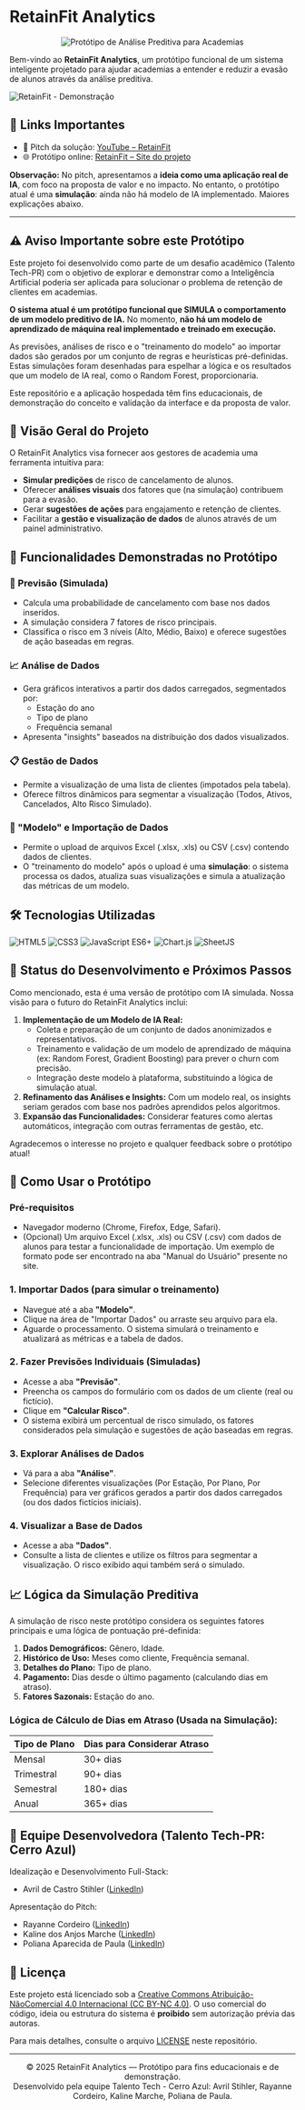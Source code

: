 # RetainFit Analytics
<p align="center">
  <img src="https://img.shields.io/badge/Protótipo:_Análise_Preditiva_para_Academias-007BFF?style=for-the-badge&logo=brain&logoColor=white" alt="Protótipo de Análise Preditiva para Academias" />
</p>

Bem-vindo ao **RetainFit Analytics**, um protótipo funcional de um sistema inteligente projetado para ajudar academias a entender e reduzir a evasão de alunos através da análise preditiva.

![RetainFit - Demonstração](./show.gif)

## 🔗 Links Importantes

* 🎥 Pitch da solução: [YouTube – RetainFit](https://www.youtube.com/watch?v=PSHwUXA98ZM)
* 🌐 Protótipo online: [RetainFit – Site do projeto](https://avrilstihler.github.io/RetainFit/)

**Observação:**
No pitch, apresentamos a **ideia como uma aplicação real de IA**, com foco na proposta de valor e no impacto.
No entanto, o protótipo atual é uma **simulação**: ainda não há modelo de IA implementado. Maiores explicações abaixo.

----

## ⚠️ Aviso Importante sobre este Protótipo

Este projeto foi desenvolvido como parte de um desafio acadêmico (Talento Tech-PR) com o objetivo de explorar e demonstrar como a Inteligência Artificial poderia ser aplicada para solucionar o problema de retenção de clientes em academias.

**O sistema atual é um protótipo funcional que SIMULA o comportamento de um modelo preditivo de IA.** No momento, **não há um modelo de aprendizado de máquina real implementado e treinado em execução.**

As previsões, análises de risco e o "treinamento do modelo" ao importar dados são gerados por um conjunto de regras e heurísticas pré-definidas. Estas simulações foram desenhadas para espelhar a lógica e os resultados que um modelo de IA real, como o Random Forest, proporcionaria.

Este repositório e a aplicação hospedada têm fins educacionais, de demonstração do conceito e validação da interface e da proposta de valor.


## 🎯 Visão Geral do Projeto

O RetainFit Analytics visa fornecer aos gestores de academia uma ferramenta intuitiva para:

-   **Simular predições** de risco de cancelamento de alunos.
-   Oferecer **análises visuais** dos fatores que (na simulação) contribuem para a evasão.
-   Gerar **sugestões de ações** para engajamento e retenção de clientes.
-   Facilitar a **gestão e visualização de dados** de alunos através de um painel administrativo.

## 📌 Funcionalidades Demonstradas no Protótipo

### 🔮 Previsão (Simulada)
-   Calcula uma probabilidade de cancelamento com base nos dados inseridos.
-   A simulação considera 7 fatores de risco principais.
-   Classifica o risco em 3 níveis (Alto, Médio, Baixo) e oferece sugestões de ação baseadas em regras.

### 📈 Análise de Dados
-   Gera gráficos interativos a partir dos dados carregados, segmentados por:
    -   Estação do ano
    -   Tipo de plano
    -   Frequência semanal
-   Apresenta "insights" baseados na distribuição dos dados visualizados.

### 📋 Gestão de Dados
-   Permite a visualização de uma lista de clientes (impotados pela tabela).
-   Oferece filtros dinâmicos para segmentar a visualização (Todos, Ativos, Cancelados, Alto Risco Simulado).

### 🤖 "Modelo" e Importação de Dados
-   Permite o upload de arquivos Excel (.xlsx, .xls) ou CSV (.csv) contendo dados de clientes.
-   O "treinamento do modelo" após o upload é uma **simulação**: o sistema processa os dados, atualiza suas visualizações e simula a atualização das métricas de um modelo.

## 🛠️ Tecnologias Utilizadas
<p align="left">
  <img src="https://img.shields.io/badge/HTML5-E34F26?style=for-the-badge&logo=html5&logoColor=white" alt="HTML5"/>
  <img src="https://img.shields.io/badge/CSS3-1572B6?style=for-the-badge&logo=css3&logoColor=white" alt="CSS3"/>
  <img src="https://img.shields.io/badge/JavaScript-ES6+-F7DF1E?style=for-the-badge&logo=javascript&logoColor=black" alt="JavaScript ES6+"/>
  <img src="https://img.shields.io/badge/Chart.js-FF6384?style=for-the-badge&logo=chartdotjs&logoColor=white" alt="Chart.js"/>
  <img src="https://img.shields.io/badge/SheetJS_(xlsx)-217346?style=for-the-badge&logo=microsoft-excel&logoColor=white" alt="SheetJS"/>
</p>

## 🚀 Status do Desenvolvimento e Próximos Passos

Como mencionado, esta é uma versão de protótipo com IA simulada. Nossa visão para o futuro do RetainFit Analytics inclui:

1.  **Implementação de um Modelo de IA Real:**
    *   Coleta e preparação de um conjunto de dados anonimizados e representativos.
    *   Treinamento e validação de um modelo de aprendizado de máquina (ex: Random Forest, Gradient Boosting) para prever o churn com precisão.
    *   Integração deste modelo à plataforma, substituindo a lógica de simulação atual.
2.  **Refinamento das Análises e Insights:** Com um modelo real, os insights seriam gerados com base nos padrões aprendidos pelos algoritmos.
3.  **Expansão das Funcionalidades:** Considerar features como alertas automáticos, integração com outras ferramentas de gestão, etc.

Agradecemos o interesse no projeto e qualquer feedback sobre o protótipo atual!

## 🧭 Como Usar o Protótipo

### Pré-requisitos
-   Navegador moderno (Chrome, Firefox, Edge, Safari).
-   (Opcional) Um arquivo Excel (.xlsx, .xls) ou CSV (.csv) com dados de alunos para testar a funcionalidade de importação. Um exemplo de formato pode ser encontrado na aba "Manual do Usuário" presente no site.

### 1. Importar Dados (para simular o treinamento)
-   Navegue até a aba **"Modelo"**.
-   Clique na área de "Importar Dados" ou arraste seu arquivo para ela.
-   Aguarde o processamento. O sistema simulará o treinamento e atualizará as métricas e a tabela de dados.

### 2. Fazer Previsões Individuais (Simuladas)
-   Acesse a aba **"Previsão"**.
-   Preencha os campos do formulário com os dados de um cliente (real ou fictício).
-   Clique em **"Calcular Risco"**.
-   O sistema exibirá um percentual de risco simulado, os fatores considerados pela simulação e sugestões de ação baseadas em regras.

### 3. Explorar Análises de Dados
-   Vá para a aba **"Análise"**.
-   Selecione diferentes visualizações (Por Estação, Por Plano, Por Frequência) para ver gráficos gerados a partir dos dados carregados (ou dos dados fictícios iniciais).

### 4. Visualizar a Base de Dados
-   Acesse a aba **"Dados"**.
-   Consulte a lista de clientes e utilize os filtros para segmentar a visualização. O risco exibido aqui também será o simulado.

## 📈 Lógica da Simulação Preditiva

A simulação de risco neste protótipo considera os seguintes fatores principais e uma lógica de pontuação pré-definida:

1.  **Dados Demográficos:** Gênero, Idade.
2.  **Histórico de Uso:** Meses como cliente, Frequência semanal.
3.  **Detalhes do Plano:** Tipo de plano.
4.  **Pagamento:** Dias desde o último pagamento (calculando dias em atraso).
5.  **Fatores Sazonais:** Estação do ano.

### Lógica de Cálculo de Dias em Atraso (Usada na Simulação):

| Tipo de Plano | Dias para Considerar Atraso |
|---------------|-----------------------------|
| Mensal        | 30+ dias                    |
| Trimestral    | 90+ dias                    |
| Semestral     | 180+ dias                   |
| Anual         | 365+ dias                   |

## 🤝 Equipe Desenvolvedora (Talento Tech-PR: Cerro Azul)

Idealização e Desenvolvimento Full-Stack:
*   Avril de Castro Stihler ([LinkedIn](https://www.linkedin.com/in/avrilstihler))

Apresentação do Pitch:
*   Rayanne Cordeiro ([LinkedIn](https://www.linkedin.com/in/rayanne-cordeiro-48b141336?utm_source=share&utm_campaign=share_via&utm_content=profile&utm_medium=android_app))
*   Kaline dos Anjos Marche ([LinkedIn](https://www.linkedin.com/in/kaline-marche-6a7b2435b/?utm_source=share&utm_campaign=share_via&utm_content=profile&utm_medium=android_app))
*   Poliana Aparecida de Paula ([LinkedIn](https://www.linkedin.com/in/poliana-paula-88455a337?utm_source=share&utm_campaign=share_via&utm_content=profile&utm_medium=android_app))

## 📝 Licença

Este projeto está licenciado sob a [Creative Commons Atribuição-NãoComercial 4.0 Internacional (CC BY-NC 4.0)](https://creativecommons.org/licenses/by-nc/4.0/).
O uso comercial do código, ideia ou estrutura do sistema é **proibido** sem autorização prévia das autoras.

Para mais detalhes, consulte o arquivo [LICENSE](LICENSE) neste repositório.

---

<div align="center">

© 2025 RetainFit Analytics — Protótipo para fins educacionais e de demonstração.  
Desenvolvido pela equipe Talento Tech - Cerro Azul: Avril Stihler, Rayanne Cordeiro, Kaline Marche, Poliana de Paula.

</div>

